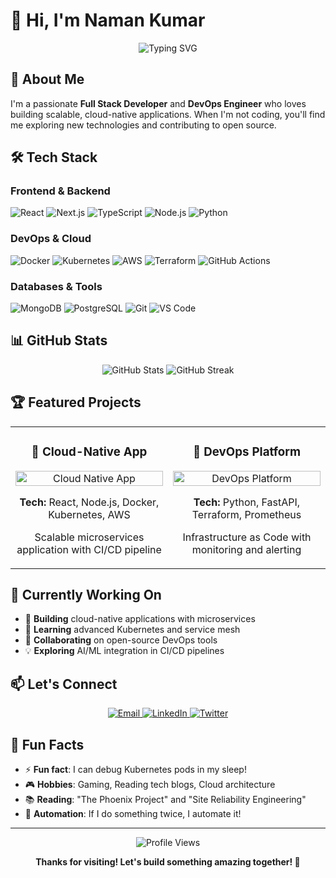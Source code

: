# 👋 Hi, I'm Naman Kumar

<div align="center">
  <img src="https://readme-typing-svg.herokuapp.com?font=Fira+Code&weight=500&size=28&pause=1000&color=6366F1&center=true&vCenter=true&width=435&lines=Full+Stack+Developer;DevOps+Engineer;Problem+Solver" alt="Typing SVG" />
</div>

## 🚀 About Me

I'm a passionate **Full Stack Developer** and **DevOps Engineer** who loves building scalable, cloud-native applications. When I'm not coding, you'll find me exploring new technologies and contributing to open source.

## 🛠️ Tech Stack

### Frontend & Backend
![React](https://img.shields.io/badge/React-20232A?style=for-the-badge&logo=react&logoColor=61DAFB)
![Next.js](https://img.shields.io/badge/Next.js-000000?style=for-the-badge&logo=next.js&logoColor=white)
![TypeScript](https://img.shields.io/badge/TypeScript-007ACC?style=for-the-badge&logo=typescript&logoColor=white)
![Node.js](https://img.shields.io/badge/Node.js-43853D?style=for-the-badge&logo=node.js&logoColor=white)
![Python](https://img.shields.io/badge/Python-3776AB?style=for-the-badge&logo=python&logoColor=white)

### DevOps & Cloud
![Docker](https://img.shields.io/badge/Docker-2496ED?style=for-the-badge&logo=docker&logoColor=white)
![Kubernetes](https://img.shields.io/badge/Kubernetes-326CE5?style=for-the-badge&logo=kubernetes&logoColor=white)
![AWS](https://img.shields.io/badge/AWS-232F3E?style=for-the-badge&logo=amazon-aws&logoColor=white)
![Terraform](https://img.shields.io/badge/Terraform-7B42BC?style=for-the-badge&logo=terraform&logoColor=white)
![GitHub Actions](https://img.shields.io/badge/GitHub_Actions-2088FF?style=for-the-badge&logo=github-actions&logoColor=white)

### Databases & Tools
![MongoDB](https://img.shields.io/badge/MongoDB-4EA94B?style=for-the-badge&logo=mongodb&logoColor=white)
![PostgreSQL](https://img.shields.io/badge/PostgreSQL-316192?style=for-the-badge&logo=postgresql&logoColor=white)
![Git](https://img.shields.io/badge/Git-F05032?style=for-the-badge&logo=git&logoColor=white)
![VS Code](https://img.shields.io/badge/VS_Code-007ACC?style=for-the-badge&logo=visual-studio-code&logoColor=white)

## 📊 GitHub Stats

<div align="center">
  <img src="https://github-readme-stats.vercel.app/api?username=NamanJaiswal7&show_icons=true&theme=radical&hide_border=true" alt="GitHub Stats" />
  <img src="https://github-readme-streak-stats.herokuapp.com/?user=NamanJaiswal7&theme=radical&hide_border=true" alt="GitHub Streak" />
</div>

## 🏆 Featured Projects

<div align="center">
  <table>
    <tr>
      <td width="50%">
        <h3 align="center">🚀 Cloud-Native App</h3>
        <p align="center">
          <a href="#" target="_blank">
            <img src="https://via.placeholder.com/400x200/6366F1/FFFFFF?text=Cloud+Native+App" width="100%" alt="Cloud Native App"/>
          </a>
          <p align="center">
            <strong>Tech:</strong> React, Node.js, Docker, Kubernetes, AWS
          </p>
          <p align="center">
            Scalable microservices application with CI/CD pipeline
          </p>
        </p>
      </td>
      <td width="50%">
        <h3 align="center">🎯 DevOps Platform</h3>
        <p align="center">
          <a href="#" target="_blank">
            <img src="https://via.placeholder.com/400x200/10B981/FFFFFF?text=DevOps+Platform" width="100%" alt="DevOps Platform"/>
          </a>
          <p align="center">
            <strong>Tech:</strong> Python, FastAPI, Terraform, Prometheus
          </p>
          <p align="center">
            Infrastructure as Code with monitoring and alerting
          </p>
        </p>
      </td>
    </tr>
  </table>
</div>

## 🌟 Currently Working On

- 🔭 **Building** cloud-native applications with microservices
- 🌱 **Learning** advanced Kubernetes and service mesh
- 👯 **Collaborating** on open-source DevOps tools
- 💡 **Exploring** AI/ML integration in CI/CD pipelines

## 📫 Let's Connect

<div align="center">
  <a href="mailto:namankumar.hk@gmail.com">
    <img src="https://img.shields.io/badge/Email-D14836?style=for-the-badge&logo=gmail&logoColor=white" alt="Email"/>
  </a>
  <a href="https://linkedin.com/in/namanjaiswal07">
    <img src="https://img.shields.io/badge/LinkedIn-0077B5?style=for-the-badge&logo=linkedin&logoColor=white" alt="LinkedIn"/>
  </a>
  <a href="https://twitter.com/NamanJaiswal0">
    <img src="https://img.shields.io/badge/Twitter-1DA1F2?style=for-the-badge&logo=twitter&logoColor=white" alt="Twitter"/>
  </a>
</div>

## 🎯 Fun Facts

- ⚡ **Fun fact**: I can debug Kubernetes pods in my sleep!
- 🎮 **Hobbies**: Gaming, Reading tech blogs, Cloud architecture
- 📚 **Reading**: "The Phoenix Project" and "Site Reliability Engineering"
- 🔧 **Automation**: If I do something twice, I automate it!

---

<div align="center">
  <img src="https://komarev.com/ghpvc/?username=NamanJaiswal7&style=flat-square&color=6366F1" alt="Profile Views" />
  
  **Thanks for visiting! Let's build something amazing together! 🚀**
</div>
